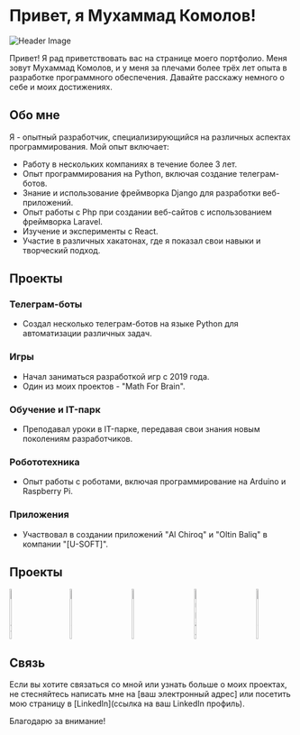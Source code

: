 # Привет, я Мухаммад Комолов!

![Header Image](https://ic.wampi.ru/2023/08/10/Group-1.png)

Привет! Я рад приветствовать вас на странице моего портфолио. Меня зовут Мухаммад Комолов, и у меня за плечами более трёх лет опыта в разработке программного обеспечения. Давайте расскажу немного о себе и моих достижениях.

## Обо мне

Я - опытный разработчик, специализирующийся на различных аспектах программирования. Мой опыт включает:

- Работу в нескольких компаниях в течение более 3 лет.
- Опыт программирования на Python, включая создание телеграм-ботов.
- Знание и использование фреймворка Django для разработки веб-приложений.
- Опыт работы с Php при создании веб-сайтов с использованием фреймворка Laravel.
- Изучение и эксперименты с React.
- Участие в различных хакатонах, где я показал свои навыки и творческий подход.

## Проекты

### Телеграм-боты

- Создал несколько телеграм-ботов на языке Python для автоматизации различных задач.
  
### Игры

- Начал заниматься разработкой игр с 2019 года.
- Один из моих проектов - "Math For Brain".

### Обучение и IT-парк

- Преподавал уроки в IT-парке, передавая свои знания новым поколениям разработчиков.

### Робототехника

- Опыт работы с роботами, включая программирование на Arduino и Raspberry Pi.

### Приложения

- Участвовал в создании приложений "Al Chiroq" и "Oltin Baliq" в компании "[U-SOFT]".

## Проекты

<div style="display: flex; justify-content: space-between; align-items: center;">
  <a href="https://itpark.itch.io/pvp">
    <img src="https://ie.wampi.ru/2023/08/10/Group-2.png" alt="Игра 1" width="17%">
  </a>
  <a href="https://itpark.itch.io/crystal-castle">
    <img src="https://ic.wampi.ru/2023/08/10/Group-3.png" alt="Игра 2" width="17%">
  </a>
  <a href="https://www.linkedin.com/feed/update/urn:li:activity:7032008221506613248/">
    <img src="https://ie.wampi.ru/2023/08/10/Group-4.png" alt="Игра 3" width="17%">
  </a>
  <a href="https://itpark.itch.io/pvp">
    <img src="https://im.wampi.ru/2023/08/10/Group-5.png" alt="Игра 4" width="17%">
  </a>
  <a href="https://itpark.itch.io/pvp">
    <img src="https://ic.wampi.ru/2023/08/10/Group-6.png" alt="Игра 5" width="17%">
  </a>
  <!-- Добавьте скриншоты и ссылки для всех интересующих вас игр -->
</div>


## Связь

Если вы хотите связаться со мной или узнать больше о моих проектах, не стесняйтесь написать мне на [ваш электронный адрес] или посетить мою страницу в [LinkedIn](ссылка на ваш LinkedIn профиль).

Благодарю за внимание!

